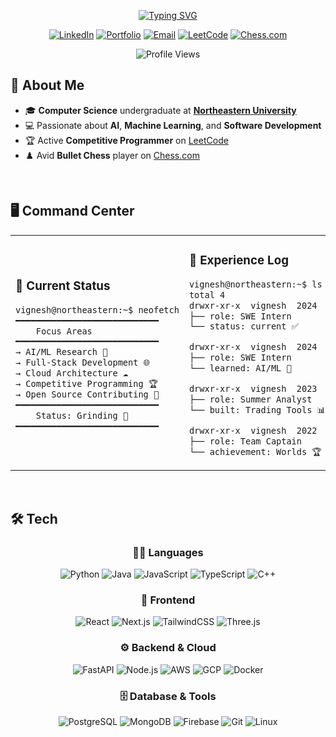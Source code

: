<div align="center">
  
  [![Typing SVG](https://readme-typing-svg.herokuapp.com?font=Fira+Code&weight=600&size=30&pause=1000&color=10B981&center=true&vCenter=true&random=false&width=700&lines=Hi+there!+I'm+Vignesh+%F0%9F%91%8B;CS+%40+Northeastern+University;SWE+Intern+%40+Crossing;Building+cool+stuff+with+AI+%F0%9F%A4%96;Competitive+Programmer+%F0%9F%92%BB;Chess+Enthusiast+%E2%99%9F%EF%B8%8F)](https://git.io/typing-svg)
  
  
  [![LinkedIn](https://img.shields.io/badge/LinkedIn-0E76A8?style=for-the-badge&logo=linkedin&logoColor=white)](https://www.linkedin.com/in/vigneshsaravanakumar)
  [![Portfolio](https://img.shields.io/badge/Portfolio-10B981?style=for-the-badge&logo=google-chrome&logoColor=white)](https://vigneshsaravanakumar.com)
  [![Email](https://img.shields.io/badge/Email-D14836?style=for-the-badge&logo=gmail&logoColor=white)](mailto:saravanakumar.vi@northeastern.edu)
  [![LeetCode](https://img.shields.io/badge/LeetCode-FFA116?style=for-the-badge&logo=leetcode&logoColor=black)](https://leetcode.com/u/vigneshsaravanakumar404/)
  [![Chess.com](https://img.shields.io/badge/Chess.com-00A82D?style=for-the-badge&logo=chessdotcom&logoColor=white)](https://www.chess.com/member/vigneshsaravanakumar)
  
  ![Profile Views](https://komarev.com/ghpvc/?username=vigneshsaravanakumar404&color=10B981&style=for-the-badge)
  
</div>

## 🚀 About Me

- 🎓 **Computer Science** undergraduate at [**Northeastern University**](https://www.northeastern.edu/)
- 💻 Passionate about **AI**, **Machine Learning**, and **Software Development**
- 🏆 Active **Competitive Programmer** on [LeetCode](https://leetcode.com/u/vigneshsaravanakumar404/)
- ♟️ Avid **Bullet Chess** player on [Chess.com](https://www.chess.com/member/vigneshsaravanakumar)

<br clear="right"/>

## 🖥️ Command Center

<div align="center">

<table>
<tr>
<td width="50%">

### 📌 Current Status

```bash
vignesh@northeastern:~$ neofetch
━━━━━━━━━━━━━━━━━━━━━━━━━━━━
    Focus Areas
━━━━━━━━━━━━━━━━━━━━━━━━━━━━
→ AI/ML Research 🤖
→ Full-Stack Development 🌐
→ Cloud Architecture ☁️
→ Competitive Programming 🏆
→ Open Source Contributing 🌟
━━━━━━━━━━━━━━━━━━━━━━━━━━━━
    Status: Grinding 💪
━━━━━━━━━━━━━━━━━━━━━━━━━━━━
```

</td>
<td width="50%">

### 📂 Experience Log

```bash
vignesh@northeastern:~$ ls -la experience/
total 4
drwxr-xr-x  vignesh  2024  Crossing/
├── role: SWE Intern
└── status: current ✅

drwxr-xr-x  vignesh  2024  Mermory/
├── role: SWE Intern
└── learned: AI/ML 🧠

drwxr-xr-x  vignesh  2023  Simcore/
├── role: Summer Analyst
└── built: Trading Tools 📊

drwxr-xr-x  vignesh  2022  750R/
├── role: Team Captain
└── achievement: Worlds 🏆
```

</td>
</tr>
</table>

</div>

<br>

## 🛠️ Tech

<div align="center">

### 👨‍💻 Languages

![Python](https://img.shields.io/badge/Python-3776AB?style=for-the-badge&logo=python&logoColor=ffdd54)
![Java](https://img.shields.io/badge/Java-ED8B00?style=for-the-badge&logo=coffeescript&logoColor=white)
![JavaScript](https://img.shields.io/badge/JavaScript-323330?style=for-the-badge&logo=javascript&logoColor=F7DF1E)
![TypeScript](https://img.shields.io/badge/TypeScript-007ACC?style=for-the-badge&logo=typescript&logoColor=white)
![C++](https://img.shields.io/badge/C++-00599C?style=for-the-badge&logo=cplusplus&logoColor=white)

### 🎨 Frontend

![React](https://img.shields.io/badge/React-20232A?style=for-the-badge&logo=react&logoColor=61DAFB)
![Next.js](https://img.shields.io/badge/Next.js-000000?style=for-the-badge&logo=nextdotjs&logoColor=white)
![TailwindCSS](https://img.shields.io/badge/Tailwind_CSS-38B2AC?style=for-the-badge&logo=tailwind-css&logoColor=white)
![Three.js](https://img.shields.io/badge/Three.js-000000?style=for-the-badge&logo=threedotjs&logoColor=white)

### ⚙️ Backend & Cloud

![FastAPI](https://img.shields.io/badge/FastAPI-009688?style=for-the-badge&logo=fastapi&logoColor=white)
![Node.js](https://img.shields.io/badge/Node.js-339933?style=for-the-badge&logo=nodedotjs&logoColor=white)
![AWS](https://img.shields.io/badge/AWS-FF9900?style=for-the-badge&logo=amazonwebservices&logoColor=white)
![GCP](https://img.shields.io/badge/Google_Cloud-4285F4?style=for-the-badge&logo=googlecloud&logoColor=white)
![Docker](https://img.shields.io/badge/Docker-2496ED?style=for-the-badge&logo=docker&logoColor=white)

### 🗄️ Database & Tools

![PostgreSQL](https://img.shields.io/badge/PostgreSQL-316192?style=for-the-badge&logo=postgresql&logoColor=white)
![MongoDB](https://img.shields.io/badge/MongoDB-47A248?style=for-the-badge&logo=mongodb&logoColor=white)
![Firebase](https://img.shields.io/badge/Firebase-FFCA28?style=for-the-badge&logo=firebase&logoColor=black)
![Git](https://img.shields.io/badge/Git-F05032?style=for-the-badge&logo=git&logoColor=white)
![Linux](https://img.shields.io/badge/Linux-FCC624?style=for-the-badge&logo=linux&logoColor=black)

</div>
